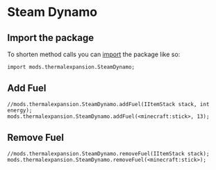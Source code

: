 # Steam Dynamo

## Import the package
To shorten method calls you can [import](/AdvancedFunctions/Import/) the package like so:  
```zenscript
import mods.thermalexpansion.SteamDynamo;
```


## Add Fuel

```zenscript
//mods.thermalexpansion.SteamDynamo.addFuel(IItemStack stack, int energy);
mods.thermalexpansion.SteamDynamo.addFuel(<minecraft:stick>, 13);
```

## Remove Fuel

```zenscript
//mods.thermalexpansion.SteamDynamo.removeFuel(IItemStack stack);
mods.thermalexpansion.SteamDynamo.removeFuel(<minecraft:stick>);
```